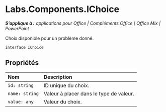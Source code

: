 
# <a name="labs.components.ichoice"></a>Labs.Components.IChoice

 _**S’applique à :** applications pour Office | Compléments Office | Office Mix | PowerPoint_

Choix disponible pour un problème donné.

```
interface IChoice
```


## <a name="properties"></a>Propriétés


|Nom|Description|
|:-----|:-----|
| `id: string`|ID unique du choix.|
| `name: string`|Valeur à placer dans le type de valeur.|
| `value: any`|Valeur du choix.|
